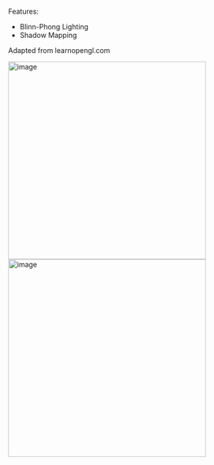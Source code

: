 Features:
* Blinn-Phong Lighting
* Shadow Mapping

Adapted from learnopengl.com

<img width="400" alt="image" src="https://github.com/azer89/SimpleOpenGL/assets/790432/3b1ca92e-947c-4405-9cb7-06314097b13c">
<br/>

<img width="400" alt="image" src="https://github.com/azer89/SimpleOpenGL/assets/790432/0d20af1c-7481-4036-a747-a4b7c4bab950">
<br/> 
